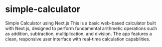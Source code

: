 # simple-calculator
Simple Calculator using Next.js  This is a basic web-based calculator built with Next.js, designed to perform fundamental arithmetic operations such as addition, subtraction, multiplication, and division. The app features a clean, responsive user interface with real-time calculation capabilities.
